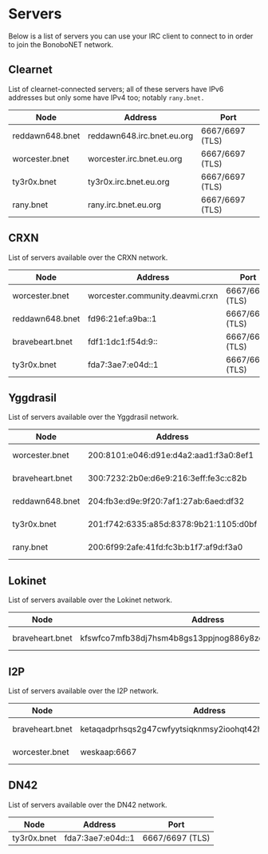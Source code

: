 Servers
=======

Below is a list of servers you can use your IRC client to connect to in order to join the BonoboNET network.

## Clearnet

List of clearnet-connected servers; all of these servers have IPv6 addresses but only some have IPv4 too; notably `rany.bnet.`

| Node            | Address                    | Port            |
|-----------------|----------------------------|-----------------|
| reddawn648.bnet | reddawn648.irc.bnet.eu.org | 6667/6697 (TLS) |
| worcester.bnet  | worcester.irc.bnet.eu.org  | 6667/6697 (TLS) |
| ty3r0x.bnet     | ty3r0x.irc.bnet.eu.org     | 6667/6697 (TLS) |
| rany.bnet       | rany.irc.bnet.eu.org       | 6667/6697 (TLS) |

<!-- | reddawn648.bnet | 41.157.98.109 | 9006 | -->

## CRXN

List of servers available over the CRXN network.

| Node            | Address                         | Port            |
|-----------------|---------------------------------|-----------------|
| worcester.bnet  | worcester.community.deavmi.crxn | 6667/6697 (TLS) |
| reddawn648.bnet | fd96:21ef:a9ba::1               | 6667/6697 (TLS) |
| bravebeart.bnet | fdf1:1dc1:f54d:9::              | 6667/6697 (TLS) |
| ty3r0x.bnet     | fda7:3ae7:e04d::1               | 6667/6697 (TLS) |

## Yggdrasil

List of servers available over the Yggdrasil network.

| Node            | Address                                | Port            |
|-----------------|----------------------------------------|-----------------|
| worcester.bnet  | 200:8101:e046:d91e:d4a2:aad1:f3a0:8ef1 | 6667/6697 (TLS) |
| braveheart.bnet | 300:7232:2b0e:d6e9:216:3eff:fe3c:c82b  | 6667/6697 (TLS) |
| reddawn648.bnet | 204:fb3e:d9e:9f20:7af1:27ab:6aed:df32  | 6667/6697 (TLS) |
| ty3r0x.bnet     | 201:f742:6335:a85d:8378:9b21:1105:d0bf | 6667/6697 (TLS) |
| rany.bnet       | 200:6f99:2afe:41fd:fc3b:b1f7:af9d:f3a0 | 6667/6697 (TLS) |

## Lokinet

List of servers available over the Lokinet network.

| Node            | Address                                                   | Port            |
|-----------------|-----------------------------------------------------------|-----------------|
| braveheart.bnet | kfswfco7mfb38dj7hsm4b8gs13ppjnog886y8zcgzno4jt16cepy.loki | 6667/6697 (TLS) |

## I2P

List of servers available over the I2P network.

| Node            | Address                                                      | Type       |
|-----------------|--------------------------------------------------------------|------------|
| braveheart.bnet | ketaqadprhsqs2g47cwfyytsiqknmsy2ioohqt42htrbcsxpbjda.b32.i2p | No SSL/TLS |
| worcester.bnet  | weskaap:6667                                                 | No SSL/TLS |

## DN42

List of servers available over the DN42 network.

| Node        |  Address          | Port            |
|-------------|-------------------|-----------------|
| ty3r0x.bnet | fda7:3ae7:e04d::1 | 6667/6697 (TLS) |
